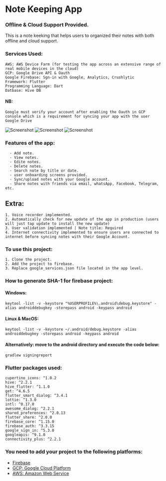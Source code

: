 # Note Keeping App 
### Offline & Cloud Support Provided.
This is a note keeking that helps users to organized their notes with both offline and cloud support.

### Services Used:
    AWS: AWS Device Farm (for testing the app across an extensive range of real mobile devices in the cloud)
    GCP: Google Drive API & Oauth
    Google Firebase: Sgn-in with Google, Analytics, Crushlytic
    Framework: Flutter
    Programming Language: Dart
    Datbase: Hive DB

#### NB:
    Google must verify your account after enabling the Oauth in GCP console which is a requirement for syncing your app with the user Google Drive 
    
    
![Screenshot](20220610_144144.gif)
![Screenshot](20220611_123445.gif)
![Screenshot](Screenshot_20220610-135037.png)


### Features of the app:
      - Add note.
      - View notes.
      - Edite notes.
      - Delete notes.
      - Search note by title or date.
      - user onboarding screens provided.
      - Sync/upload notes with your Google account.
      - Share notes with friends via email, whatsApp, Facebook, Telegram, etc.
      
## Extra:
    1. Voice recorder implemented.
    2. Automatically check for new update of the app in production (users will just tap update to install the new update)
    3. User validation implemented | Note title: Required
    4. Internet connectivity implemented to ensure users are connected to internet before syncing notes with their Google Account.

### To use this project:
    1. Clone the project.
    2. Add the project to firebase.
    3. Replace google_services.json file located in the app level.
  

### How to generate SHA-1 for firebase project:
#### Windows:
    keytool -list -v -keystore "%USERPROFILE%\.android\debug.keystore" -alias androiddebugkey -storepass android -keypass android

#### Linux & MacOS:
    keytool -list -v -keystore ~/.android/debug.keystore -alias androiddebugkey -storepass android -keypass android 


#### Alternatively: move to the android directory and execute the code below:
    gradlew signingreport
    
### Flutter packages used:
    cupertino_icons: ^1.0.2
    hive: ^2.2.1
    hive_flutter: ^1.1.0
    get: ^4.6.5
    flutter_smart_dialog: ^3.4.1
    lottie: ^1.3.0
    intl: ^0.17.0
    awesome_dialog: ^2.2.1
    shared_preferences: ^2.0.13
    flutter_share: ^2.0.0
    firebase_core: ^1.15.0
    firebase_auth: ^3.3.15
    google_sign_in: ^5.3.0
    googleapis: ^9.1.0
    connectivity_plus: ^2.2.1

### You need to add your project to the following platforms:

- [Firebase](https://console.firebase.google.com)
- [GCP: Google Cloud Platform](https://console.cloud.google.com)
- [AWS: Amazon Web Service](https://aws.amazon.com/servicecatalog)
